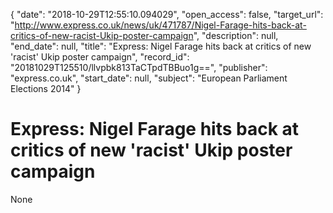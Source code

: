 {
  "date": "2018-10-29T12:55:10.094029", 
  "open_access": false, 
  "target_url": "http://www.express.co.uk/news/uk/471787/Nigel-Farage-hits-back-at-critics-of-new-racist-Ukip-poster-campaign", 
  "description": null, 
  "end_date": null, 
  "title": "Express: Nigel Farage hits back at critics of new 'racist' Ukip poster campaign", 
  "record_id": "20181029T125510/llvpbk813TaCTpdTBBuo1g==", 
  "publisher": "express.co.uk", 
  "start_date": null, 
  "subject": "European Parliament Elections 2014"
}

# Express: Nigel Farage hits back at critics of new 'racist' Ukip poster campaign

None